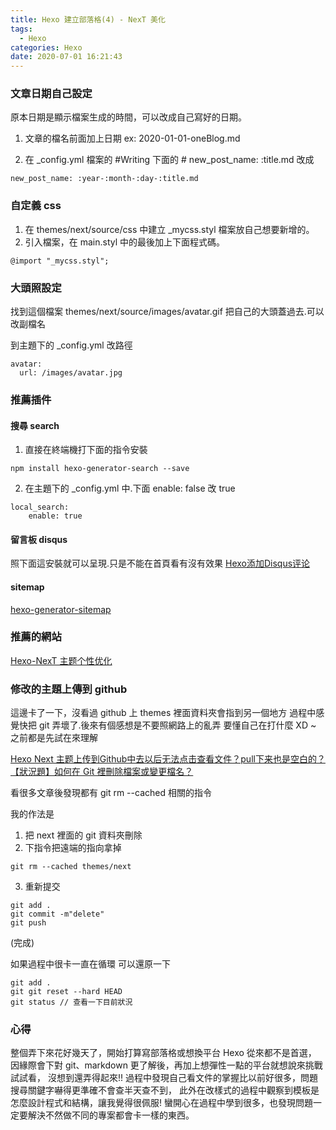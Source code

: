 ```yaml
---
title: Hexo 建立部落格(4) - NexT 美化
tags:
  - Hexo
categories: Hexo
date: 2020-07-01 16:21:43
---
```


### 文章日期自己設定
原本日期是顯示檔案生成的時間，可以改成自己寫好的日期。

1. 文章的檔名前面加上日期
ex: 2020-01-01-oneBlog.md
<!--more-->
2. 在 _config.yml 檔案的 #Writing 下面的 # new_post_name: :title.md 改成
```
new_post_name: :year-:month-:day-:title.md
```

### 自定義 css
1. 在 themes/next/source/css 中建立 _mycss.styl 檔案放自己想要新增的。
2. 引入檔案，在 main.styl 中的最後加上下面程式碼。
```
@import "_mycss.styl";
```

### 大頭照設定
找到這個檔案 themes/next/source/images/avatar.gif
把自己的大頭蓋過去.可以改副檔名

到主題下的 _config.yml 改路徑
```
avatar:
  url: /images/avatar.jpg
```

### 推薦插件
#### 搜尋 search
1. 直接在終端機打下面的指令安裝
```
npm install hexo-generator-search --save
```

2. 在主題下的 _config.yml 中.下面 enable: false 改 true
```
local_search:
    enable: true
```

#### 留言板 disqus
照下面這安裝就可以呈現.只是不能在首頁看有沒有效果
[Hexo添加Disqus评论](https://www.jianshu.com/p/d68de067ea74)

#### sitemap
[hexo-generator-sitemap](https://github.com/hexojs/hexo-generator-sitemap)

### 推薦的網站
[Hexo-NexT 主题个性优化](https://guanqr.com/tech/website/hexo-theme-next-customization/)

### 修改的主題上傳到 github
這邊卡了一下，沒看過 github 上 themes 裡面資料夾會指到另一個地方
過程中感覺快把 git 弄壞了.後來有個感想是不要照網路上的亂弄
要懂自己在打什麼 XD ~ 之前都是先試在來理解

[Hexo Next 主题上传到Github中去以后无法点击查看文件？pull下来也是空白的？](https://www.zhihu.com/question/63962146)
[【狀況題】如何在 Git 裡刪除檔案或變更檔名？](https://gitbook.tw/chapters/using-git/rename-and-delete-file.html)

看很多文章後發現都有 git rm --cached 相關的指令

我的作法是
1. 把 next 裡面的 git 資料夾刪除
2. 下指令把遠端的指向拿掉
```
git rm --cached themes/next
```
3. 重新提交
```
git add .
git commit -m"delete"
git push
```
(完成)


如果過程中很卡一直在循環
可以還原一下
```
git add .
git git reset --hard HEAD
git status // 查看一下目前狀況
```

### 心得
整個弄下來花好幾天了，開始打算寫部落格或想換平台 Hexo 從來都不是首選，
因緣際會下對 git、markdown 更了解後，再加上想彈性一點的平台就想說來挑戰試試看，
沒想到還弄得起來!!
過程中發現自己看文件的掌握比以前好很多，問題搜尋關鍵字嚇得更準確不會查半天查不到，
此外在改樣式的過程中觀察到模板是怎麼設計程式和結構，讓我覺得很佩服!
蠻開心在過程中學到很多，也發現問題一定要解決不然做不同的專案都會卡一樣的東西。